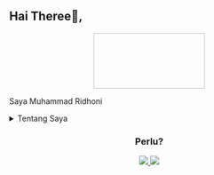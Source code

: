 ## Hai Theree👋,
<div align = center>
  <img scr="https://github.com/muhammadridhoni/muhammadridhoni/assets/110298642/ce24d47f-60d1-404c-8759-fe9238dcef0f)
dridhoni/muhammadridhoni/assets/110298642/92c22f5a-72ac-4c93-89f0-40dd03c683b0" width="200" height="100" />

<div align = left>

Saya Muhammad Ridhoni
<p>
<div>
<details>
<summary>Tentang Saya</summary>

-🎒Saya adalah mahasiswa semester 3

-Saya sedang mempelajari Geofisika🌏

-Hobi saya adalah bermain sepak bola dan nonton bola

</details>
</p>
<h3 align= "center">Perlu?  
  
</div>
 
<div align="center"> 
  <a href="mailto:muhammadridhoni2003@mail.ugm.ac.d">
    <img src="https://img.shields.io/badge/Gmail-333333?style=for-the-badge&logo=gmail&logoColor=red" />
  </a>
  <a href="https://linkedin.com/in/muhammad-ridhoni" target="_blank">
    <img src="https://img.shields.io/badge/LinkedIn-0077B5?style=for-the-badge&logo=linkedin&logoColor=white" target="_blank" />
  </a>

